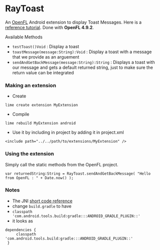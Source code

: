 RayToast
==============

 An [OpenFL][1] Android extension to display Toast Messages. 
 Here is a [reference tutorial][2]. Done with **OpenFL 4.9.2**.

Available Methods
 - `testToast()Void` : Display a toast
 - `toastMessage(message:String):Void` : Display a toast with a message that we provide as an arguement
 - `sendAndGetBackMessage(message:String):String` : Displays a toast with our message and gets a default returned string, just to make sure the return value can be integrated

### Making an extension

 - Create
```
lime create extension MyExtension
```
 - Compile
```
lime rebuild MyExtension android
```
 - Use it by including in project by adding it in project.xml
```
<include path="../../path/to/extensions/MyExtension" />
```

### Using the extension

Simply call the static methods from the OpenFL project.
```
var returnedString:String = RayToast.sendAndGetBackMessage( "Hello from OpenFL : " + Date.now() );
```

### Notes

 - The JNI [short code reference][3]
 - change `build.gradle` to have 
  - `classpath 'com.android.tools.build:gradle:::ANDROID_GRADLE_PLUGIN::'`
  - it looks as
   ```
   dependencies {
		classpath 'com.android.tools.build:gradle:::ANDROID_GRADLE_PLUGIN::'
	}
   ``` 






[1]: http://www.openfl.org/learn/docs/tools/
[2]: https://player03.com/2014/08/09/openfl-extensions/
[3]: https://docs.oracle.com/javase/7/docs/technotes/guides/jni/spec/types.html